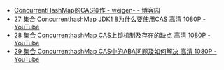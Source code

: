 

- [ConcurrentHashMap的CAS操作 - weigen- - 博客园](https://www.cnblogs.com/scholar-hwg/p/12166134.html)
- [27 集合 ConcurrenthashMap JDK1 8为什么要使用CAS 高清 1080P - YouTube](https://www.youtube.com/watch?v=c6OR1UyqKm4&list=PLjwE8m3kyOleC_UlQLy4r6tDyeeI5r2_O&index=27)
- [28 集合 ConcurrenthashMap CAS上锁机制及存在的缺点 高清 1080P - YouTube](https://www.youtube.com/watch?v=M4ejklU2XuY&list=PLjwE8m3kyOleC_UlQLy4r6tDyeeI5r2_O&index=28)
- [29 集合 ConcurrenthashMap CAS中的ABA问题及如何解决 高清 1080P - YouTube](https://www.youtube.com/watch?v=eTpWnHwWs2U&list=PLjwE8m3kyOleC_UlQLy4r6tDyeeI5r2_O&index=29)


